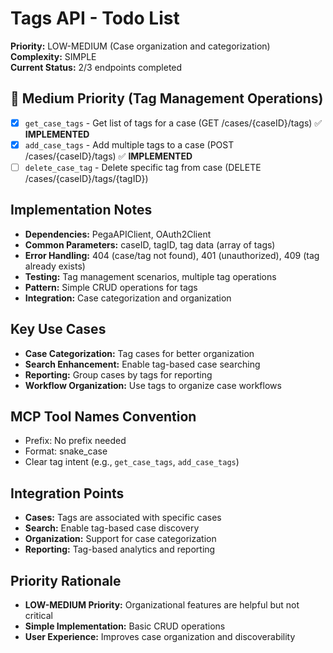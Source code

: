 # Tags API - Todo List

**Priority:** LOW-MEDIUM (Case organization and categorization)  
**Complexity:** SIMPLE  
**Current Status:** 2/3 endpoints completed

## 🔄 Medium Priority (Tag Management Operations)
- [x] `get_case_tags` - Get list of tags for a case (GET /cases/{caseID}/tags) ✅ **IMPLEMENTED**
- [x] `add_case_tags` - Add multiple tags to a case (POST /cases/{caseID}/tags) ✅ **IMPLEMENTED**
- [ ] `delete_case_tag` - Delete specific tag from case (DELETE /cases/{caseID}/tags/{tagID})

## Implementation Notes
- **Dependencies:** PegaAPIClient, OAuth2Client
- **Common Parameters:** caseID, tagID, tag data (array of tags)
- **Error Handling:** 404 (case/tag not found), 401 (unauthorized), 409 (tag already exists)
- **Testing:** Tag management scenarios, multiple tag operations
- **Pattern:** Simple CRUD operations for tags
- **Integration:** Case categorization and organization

## Key Use Cases
- **Case Categorization:** Tag cases for better organization
- **Search Enhancement:** Enable tag-based case searching
- **Reporting:** Group cases by tags for reporting
- **Workflow Organization:** Use tags to organize case workflows

## MCP Tool Names Convention
- Prefix: No prefix needed
- Format: snake_case
- Clear tag intent (e.g., `get_case_tags`, `add_case_tags`)

## Integration Points
- **Cases:** Tags are associated with specific cases
- **Search:** Enable tag-based case discovery
- **Organization:** Support for case categorization
- **Reporting:** Tag-based analytics and reporting

## Priority Rationale
- **LOW-MEDIUM Priority:** Organizational features are helpful but not critical
- **Simple Implementation:** Basic CRUD operations
- **User Experience:** Improves case organization and discoverability
